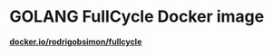 # GOLANG FullCycle Docker image

[__docker.io/rodrigobsimon/fullcycle__](docker.io/rodrigobsimon/fullcycle)